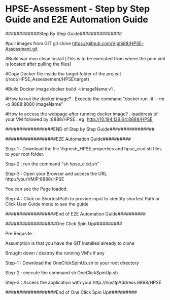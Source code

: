 # HPSE-Assessment - Step by Step Guide and E2E Automation Guide

############Step By Step Guide###############

#pull images from GIT
git clone https://github.com/Vighi88/HPSE-Assessment.git

#Build war
mvn clean install  [This is to be executed from where the pom.xml is located after pulling the files] 

#Copy Docker file inside the target folder of the project (/root/HPSE_Assessement/HPSE/target)

#Build Docker image 
docker build -t imageName:v1 .

#How to run the docker image? 
 . Execute the command "docker run -it --rm -p 8888:8080 imageName"

#How to access the webpage after running docker image? 
 . ipaddress of your VM followed by :8888/HPSE 
 . eg: http://10.194.129.64:8888/HPSE
 
 
#################END of Step by Step Guide################



##################E2E Automation Guide##########


Step-1 : Download the file Vignesh_HPSE.properties and hpse_cicd.sh files to your root folder.

Step-2 : run the command "sh hpse_cicd.sh" 

Step-3 : Open your Browser and access the URL http://yourVMIP:8888/HPSE

You can see the Page loaded.

Step-4 : Click on ShortestPath to provide input to identify shortest Path or Click User Guide menu to see the guide


##################End of E2E Automation Guide##########


##################One Click Spin Up##########

Pre Requsite : 

Assumption is that you have the GIT installed already to clone

Brought down / destroy the running VM's if any 

Step-1 : Download the OneClickSpinUp.sh to your root directory

Step-2 : execute the command sh OneClickSpinUp.sh 

Step-3 : Access the application with your http://hostIpAddress:9898/HPSE

##################End of One Click Spin Up##########


